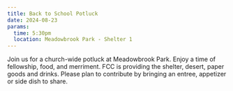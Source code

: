 ```yaml
---
title: Back to School Potluck
date: 2024-08-23
params:
  time: 5:30pm
  location: Meadowbrook Park - Shelter 1
---
```


Join us for a church-wide potluck at Meadowbrook Park. Enjoy a time of fellowship, food, and merriment. FCC is providing the shelter, desert, paper goods and drinks. Please plan to contribute by bringing an entree, appetizer or side dish to share.
